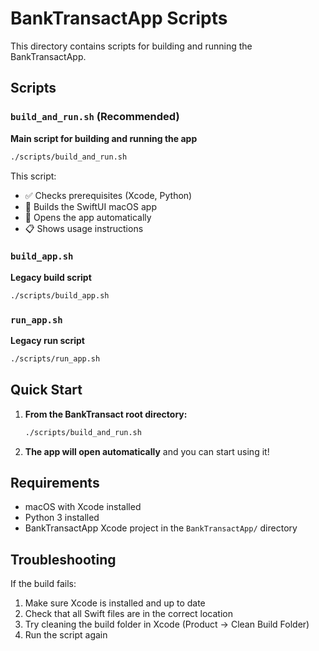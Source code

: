 # BankTransactApp Scripts

This directory contains scripts for building and running the BankTransactApp.

## Scripts

### `build_and_run.sh` (Recommended)
**Main script for building and running the app**

```bash
./scripts/build_and_run.sh
```

This script:
- ✅ Checks prerequisites (Xcode, Python)
- 🔨 Builds the SwiftUI macOS app
- 🚀 Opens the app automatically
- 📋 Shows usage instructions

### `build_app.sh`
**Legacy build script**

```bash
./scripts/build_app.sh
```

### `run_app.sh`
**Legacy run script**

```bash
./scripts/run_app.sh
```

## Quick Start

1. **From the BankTransact root directory:**
   ```bash
   ./scripts/build_and_run.sh
   ```

2. **The app will open automatically** and you can start using it!

## Requirements

- macOS with Xcode installed
- Python 3 installed
- BankTransactApp Xcode project in the `BankTransactApp/` directory

## Troubleshooting

If the build fails:
1. Make sure Xcode is installed and up to date
2. Check that all Swift files are in the correct location
3. Try cleaning the build folder in Xcode (Product → Clean Build Folder)
4. Run the script again
